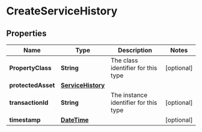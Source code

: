 
# CreateServiceHistory

## Properties
Name | Type | Description | Notes
------------ | ------------- | ------------- | -------------
**PropertyClass** | **String** | The class identifier for this type |  [optional]
**protectedAsset** | [**ServiceHistory**](ServiceHistory.md) |  | 
**transactionId** | **String** | The instance identifier for this type |  [optional]
**timestamp** | [**DateTime**](DateTime.md) |  |  [optional]



